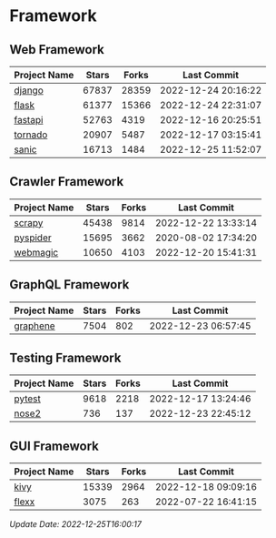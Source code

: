 # Framework

## Web Framework
| Project Name | Stars | Forks | Last Commit |
| ------------ | ----- | ----- | ----------- |
| [django](https://github.com/django/django) | 67837 | 28359 | 2022-12-24 20:16:22 |
| [flask](https://github.com/pallets/flask) | 61377 | 15366 | 2022-12-24 22:31:07 |
| [fastapi](https://github.com/tiangolo/fastapi) | 52763 | 4319 | 2022-12-16 20:25:51 |
| [tornado](https://github.com/tornadoweb/tornado) | 20907 | 5487 | 2022-12-17 03:15:41 |
| [sanic](https://github.com/sanic-org/sanic) | 16713 | 1484 | 2022-12-25 11:52:07 |

## Crawler Framework
| Project Name | Stars | Forks | Last Commit |
| ------------ | ----- | ----- | ----------- |
| [scrapy](https://github.com/scrapy/scrapy) | 45438 | 9814 | 2022-12-22 13:33:14 |
| [pyspider](https://github.com/binux/pyspider) | 15695 | 3662 | 2020-08-02 17:34:20 |
| [webmagic](https://github.com/code4craft/webmagic) | 10650 | 4103 | 2022-12-20 15:41:31 |

## GraphQL Framework
| Project Name | Stars | Forks | Last Commit |
| ------------ | ----- | ----- | ----------- |
| [graphene](https://github.com/graphql-python/graphene) | 7504 | 802 | 2022-12-23 06:57:45 |

## Testing Framework
| Project Name | Stars | Forks | Last Commit |
| ------------ | ----- | ----- | ----------- |
| [pytest](https://github.com/pytest-dev/pytest) | 9618 | 2218 | 2022-12-17 13:24:46 |
| [nose2](https://github.com/nose-devs/nose2) | 736 | 137 | 2022-12-23 22:45:12 |

## GUI Framework
| Project Name | Stars | Forks | Last Commit |
| ------------ | ----- | ----- | ----------- |
| [kivy](https://github.com/kivy/kivy) | 15339 | 2964 | 2022-12-18 09:09:16 |
| [flexx](https://github.com/flexxui/flexx) | 3075 | 263 | 2022-07-22 16:41:15 |

*Update Date: 2022-12-25T16:00:17*